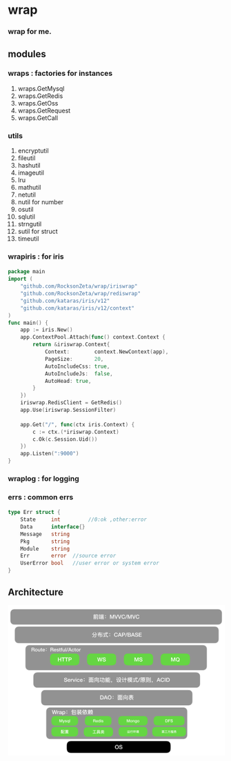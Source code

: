 # wrap

### wrap for me.

## modules 

### wraps : factories for instances
1. wraps.GetMysql 
2. wraps.GetRedis
3. wraps.GetOss
4. wraps.GetRequest
5. wraps.GetCall

### utils
1. encryptutil
2. fileutil
3. hashutil
4. imageutil
5. lru
6. mathutil
7. netutil
8. nutil for number
9. osutil
10. sqlutil
11. strngutil
12. sutil for struct
13. timeutil

### wrapiris : for iris
```go
package main
import (
	"github.com/RocksonZeta/wrap/iriswrap"
	"github.com/RocksonZeta/wrap/rediswrap"
	"github.com/kataras/iris/v12"
	"github.com/kataras/iris/v12/context"
)
func main() {
	app := iris.New()
	app.ContextPool.Attach(func() context.Context {
		return &iriswrap.Context{
			Context:        context.NewContext(app),
			PageSize:       20,
			AutoIncludeCss: true,
			AutoIncludeJs:  false,
			AutoHead: true,
		}
	})
	iriswrap.RedisClient = GetRedis()
	app.Use(iriswrap.SessionFilter)

	app.Get("/", func(ctx iris.Context) {
		c := ctx.(*iriswrap.Context)
		c.Ok(c.Session.Uid())
	})
	app.Listen(":9000")
}

```

### wraplog : for logging

### errs : common errs
```go
type Err struct {
	State     int         //0:ok ,other:error
	Data      interface{} 
	Message   string      
	Pkg       string
	Module    string 
	Err       error  //source error
	UserError bool   //user error or system error
}
```

## Architecture
![Architecture](https://github.com/RocksonZeta/wrap/blob/master/arch.png)
